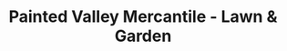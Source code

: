 ---
title: "Painted Valley Mercantile - Lawn & Garden"
url: /dubois/painted-valley-mercantile-lawn-und-garden/
shop: Garten-Center
---